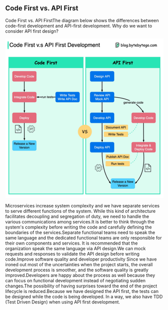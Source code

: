 ## Code First vs. API First
Code First vs. API FirstThe diagram below shows the differences between code-first development and API-first development. Why do we want to consider API first design?<p>
  <img src="../images/api_first.jpg" style="width: 680px" />
</p>
Microservices increase system complexity and we have separate services to serve different functions of the system. While this kind of architecture facilitates decoupling and segregation of duty, we need to handle the various communications among services.It is better to think through the system's complexity before writing the code and carefully defining the boundaries of the services.Separate functional teams need to speak the same language and the dedicated functional teams are only responsible for their own components and services. It is recommended that the organization speak the same language via API design.We can mock requests and responses to validate the API design before writing code.Improve software quality and developer productivity Since we have ironed out most of the uncertainties when the project starts, the overall development process is smoother, and the software quality is greatly improved.Developers are happy about the process as well because they can focus on functional development instead of negotiating sudden changes.The possibility of having surprises toward the end of the project lifecycle is reduced.Because we have designed the API first, the tests can be designed while the code is being developed. In a way, we also have TDD (Test Driven Design) when using API first development.